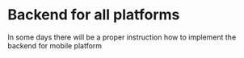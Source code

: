 # Backend for all platforms

In some days there will be a proper instruction how to implement the backend for mobile platform
